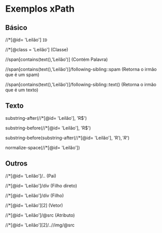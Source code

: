 # Exemplos xPath

## Básico
//*[@id= 'Leilão'] `ID`

//*[@class = 'Leilão'] (Classe)

//span[contains(text(),'Leilão')] (Contém Palavra)

//span[contains(text(),'Leilão')]/following-sibling::spam (Retorna o irmão que é um spam)

//span[contains(text(),'Leilão')]/following-sibling::text() (Retorna o irmão que é um texto)


## Texto

substring-after(//*[@id= 'Leilão'], 'R$')

substring-before(//*[@id= 'Leilão'], 'R$')

substring-before(substring-after(//*[@id= 'Leilão'], 'R$'), 'R$')

normalize-space(//*[@id= 'Leilão'])

## Outros

//*[@id= 'Leilão']/.. (Pai)

//*[@id= 'Leilão']/div (Filho direto)

//*[@id= 'Leilão']/div (Filho)

//*[@id= 'Leilão'][2] (Vetor)

//*[@id= 'Leilão']/@src (Atributo)

//*[@id= 'Leilão'][2]/..//img/@src
